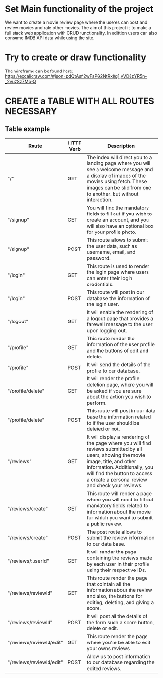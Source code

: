 # Set Main functionality of the project
We want to create a movie review page where the useres can post and review movies and rate other movies. 
The aim of this project is to make a full stack web application with CRUD functionality. In adittion users can also
consume IMDB API data while using the site. 

# Try to create or draw functionality

The wireframe can be found here: https://excalidraw.com/#json=pdQtAsY2wFsPG2NtRx8g1,vVD8zYR5n-_2vu2Sz7Mo-Q

# CREATE a TABLE WITH ALL ROUTES NECESSARY

## Table example

| Route | HTTP Verb | Description |
| --- | --- | --- |
| "/" | GET | The index will direct you to a landing page where you will see a welcome message and a display of images of the movies using fetch. These images can be slid from one to another, but without interaction.
| "/signup" | GET | You will find the mandatory fields to fill out if you wish to create an account, and you will also have an optional box for your profile photo.
| "/signup" | POST | This route allows to submit the user data, such as username, email, and password.
| "/login"| GET | This route is used to render the login page where users can enter their login credentials.
| "/login" | POST | This route will post in our database the information of the login user.
| "/logout" | GET | It will enable the rendering of a logout page that provides a farewell message to the user upon logging out.
| "/profile" | GET | This route render the information of the user profile and the buttons of edit and delete.
| "/profile" | POST | It will send the details of the profile to our database.
| "/profile/delete" | GET | It will render the profile deletion page, where you will be asked if you are sure about the action you wish to perform. 
| "/profile/delete" | POST | This route will post in our data base the information related to if the user should be deleted or not.
| "/reviews" | GET | It will display a rendering of the page where you will find reviews submitted by all users, showing the movie image, title, and other information. Additionally, you will find the button to access a create a personal review and check your reviews.
| "/reviews/create" | GET | This route will render a page where you will need to fill out mandatory fields related to information about the movie for which you want to submit a public review. 
| "/reviews/create" | POST | The post route allows to submit the review information to our data base.
| "/reviews/:userId" | GET | It will render the page containing the reviews made by each user in their profile using their respective IDs.
| "/reviews/reviewId" | GET | This route render the page that cointain all the information about the review and also, the buttons for editing, deleting, and giving a score.
| "/reviews/reviewId" | POST | It will post all the details of the form such a score button, delete or edit.
| "/reviews/reviewId/edit" | GET | This route render the page where you're be able to edit your owns reviews.
| "/reviews/reviewId/edit" | POST | Allow us to post information to our database regarding the edited reviews.








